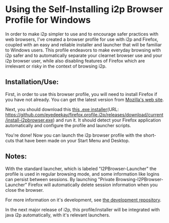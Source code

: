 Using the Self-Installing i2p Browser Profile for Windows
=========================================================

In order to make i2p simpler to use and to encourage safer practices with web
browsers, I've created a browser profile for use with i2p and Firefox, coupled
with an easy and reliable installer and launcher that will be familiar to
Windows users. This profile endeavors to make everyday browsing with i2p safer
and to automatically separate your clearnet browser use and your i2p browser
user, while also disabling features of Firefox which are irrelevant or risky
in the context of browsing i2p.

Installation/Use:
-----------------

First, in order to use this browser profile, you will need to install Firefox if
you have not already. You can get the latest version from [Mozilla's web site](https://www.mozilla.org/en-US/firefox/new/).

Next, you should download this [this .exe installer](https://github.com/eyedeekay/firefox.profile.i2p/releases/download/current/install-i2pbrowser.exe)(URL: https://github.com/eyedeekay/firefox.profile.i2p/releases/download/current/install-i2pbrowser.exe)
and run it. It should detect your Firefox application automatically and
configure the profile and launcher scripts.

You're done! Now you can launch the i2p browser profile with the short-cuts that
have been made on your Start Menu and Desktop.

Notes:
------

With the standard launcher, which is labeled "I2PBrowser-Launcher" the profile
is used in regular browsing mode, and some information like logins can persist
between sessions. By launching "Private Browsing-I2PBrowser-Launcher" Firefox
will automatically delete session information when you close the browser.

For more information on it's development, see [the development repository](https://github.com/eyedeekay/firefox.profile.i2p/).

In the next major release of i2p, this profile/installer will be integrated with
java i2p automatically, with it's relevant launchers.
